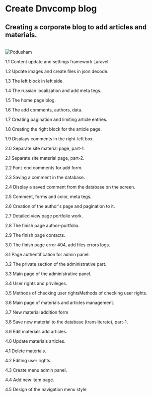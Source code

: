 <h1>Create Dnvcomp blog</h1>
<h2>Creating a corporate blog to add articles and materials.</h2>
<br>
<img src="../public/dnvcomp/img/podusham.png" alt="Podusham">
<p>1.1 Content update and settings framework Laravel.</p>
<p>1.2 Update images and create files in json decode.</p>
<p>1.3 The left block in left side.</p>
<p>1.4 The russian localization and add meta tegs.</p>
<p>1.5 The home page blog.</p>
<p>1.6 The add comments, authors, data.</p>
<p>1.7 Creating pagination and limiting article entries.</p>
<p>1.8 Creating the right block for the article page.</p>
<p>1.9 Displays comments in the right-left box.</p>
<p>2.0 Separate site material page, part-1.</p>
<p>2.1 Separate site material page, part-2.</p>
<p>2.2 Font-end comments for add form.</p>
<p>2.3 Saving a comment in the database.</p>
<p>2.4 Display a saved comment from the database on the screen.<p>
<p>2.5 Comment, forms and color, meta tegs.</p>
<p>2.6 Creation of the author's page and pagination to it.</p>
<p>2.7 Detailed view page portfolio work.</p>
<p>2.8 The finish page author-portfolio.</p>
<p>2.9 The finish page contacts.</p>
<p>3.0 The finish page error 404, add files errors logs.</p>
<p>3.1 Page authentification for admin panel.</p>
<p>3.2 The private section of the administrative part.</p>
<p>3.3 Main page of the administrative panel.</p>
<p>3.4 User rights and privileges.</p>
<p>3.5 Methods of checking user rightsMethods of checking user rights.</p>
<p>3.6 Main page of materials and articles management.</p>
<p>3.7 New material addition form</p>
<p>3.8 Save new material to the database (transliterate), part-1.</p>
<p>3.9 Edit materials add articles.</p>
<p>4.0 Update materials articles.</p>
<p>4.1 Delete materials.</p>
<p>4.2 Editing user rights.</p>
<p>4.3 Create menu admin panel.</p>
<p>4.4 Add new item page.</p>
<p>4.5 Design of the navigation menu style</p>